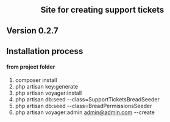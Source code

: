 <h2 align="center">Site for creating support tickets</h2>

## Version 0.2.7

## Installation process
#### from project folder

1. composer install
2. php artisan key:generate
3. php artisan voyager:install
4. php artisan db:seed --class=SupportTicketsBreadSeeder 
5. php artisan db:seed --class=BreadPermissionsSeeder
6. php artisan voyager:admin admin@admin.com --create